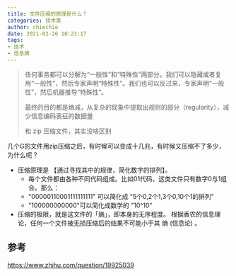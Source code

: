 ```yaml
---
title: 文件压缩的原理是什么？
categories: 技术类
author: chiechie
date: 2021-02-26 10:23:17
tags:
- 技术
- 信息熵
---
```


> 任何事务都可以分解为“一般性”和“特殊性”两部分。我们可以隐藏或者复用“一般性”，然后专家声明“特殊性”。我们也可以反过来，专家声明“一般性”，然后机器推导“特殊性”。
> 
> 最终的目的都是熵减，从复杂的现象中提取出规则的部分（regularity），减少信息编码表征的数据量
> 
> 和 zip 压缩文件，其实没啥区别

几个G的文件用zip压缩之后，有时候可以变成十几兆，有时候又压缩不了多少，为什么呢？

- 压缩原理是 【通过寻找其中的规律，简化数字的排列】。
  - 每个文件都由各种不同代码组成。比如01代码，这类文件只有数字0与1组合。那么：
  - "00000110001111111111" 可以简化成 "5个0,2个1,3个0,10个1的排列"
  - "100000000000"可以简化成数学的 "10^10"
- 压缩的极限，就是这文件的「熵」，即本身的无序程度。
  根据香农的信息理论，任何一个文件被无损压缩后的结果不可能小于其 熵 (信息论) 。
  
## 参考
https://www.zhihu.com/question/19925039